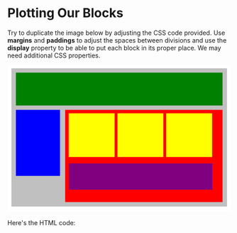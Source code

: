 # Plotting Our Blocks

Try to duplicate the image below by adjusting the CSS code provided.
Use **margins** and **paddings** to adjust the spaces between divisions and use the **display** property to be able to put each block in its proper place. We may need additional CSS properties.

![alt text](position-blocks.png)

Here's the HTML code:


> <!DOCTYPE html>
>
> <html lang="en">
> <head>
>    <title>Position Practice</title>
>    <link rel="stylesheet" type="text/css" href="style.css">
></head>
><body>
>    <div class="container">
>        <div class="top-nav"></div>
>        <div class="side-nav"></div>
>        <div class="main">
>           <div class="sub-content"></div>
>            <div class="sub-content"></div>
>            <div class="sub-content"></div>
>            <div id="advertisement"></div>
>        </div>
>    </div>
></body>
></html>
></code>

